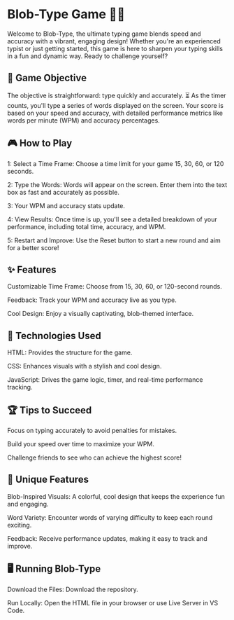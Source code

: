 # Blob-Type Game 🚀👾
Welcome to Blob-Type, the ultimate typing game blends speed and accuracy with a vibrant, engaging design! Whether you're an experienced typist or just getting started, this game is here to sharpen your typing skills in a fun and dynamic way. Ready to challenge yourself?

## 🏁 Game Objective
The objective is straightforward: type quickly and accurately. ⏳ As the timer counts, you'll type a series of words displayed on the screen. Your score is based on your speed and accuracy, with detailed performance metrics like words per minute (WPM) and accuracy percentages.

## 🎮 How to Play
1: Select a Time Frame: Choose a time limit for your game 15, 30, 60, or 120 seconds.

2: Type the Words: Words will appear on the screen. Enter them into the text box as fast and accurately as possible.

3: Your WPM and accuracy stats update.

4: View Results: Once time is up, you'll see a detailed breakdown of your performance, including total time, accuracy, and WPM.

5: Restart and Improve: Use the Reset button to start a new round and aim for a better score!

## ✨ Features
Customizable Time Frame: Choose from 15, 30, 60, or 120-second rounds.

Feedback: Track your WPM and accuracy live as you type.

Cool Design: Enjoy a visually captivating, blob-themed interface.

## 🔧 Technologies Used
HTML: Provides the structure for the game.

CSS: Enhances visuals with a stylish and cool design.

JavaScript: Drives the game logic, timer, and real-time performance tracking.

## 🏆 Tips to Succeed
Focus on typing accurately to avoid penalties for mistakes.

Build your speed over time to maximize your WPM.

Challenge friends to see who can achieve the highest score!

## 🎉 Unique Features
Blob-Inspired Visuals: A colorful, cool design that keeps the experience fun and engaging.

Word Variety: Encounter words of varying difficulty to keep each round exciting.

Feedback: Receive performance updates, making it easy to track and improve.

## 🖥️ Running Blob-Type
Download the Files: Download the repository.

Run Locally: Open the HTML file in your browser or use Live Server in VS Code.
